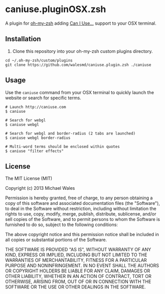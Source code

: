 # caniuse.pluginOSX.zsh

A plugin for [oh-my-zsh](https://github.com/robbyrussell/oh-my-zsh) adding 
[Can I Use...](http://caniuse.com) support to your OSX terminal.

## Installation

1.  Clone this repository into your oh-my-zsh custom plugins directory.

```shell
cd ~/.oh-my-zsh/custom/plugins
git clone https://github.com/walesmd/caniuse.plugin.zsh ./caniuse
```

## Usage

Use the `caniuse` command from your OSX terminal to quickly launch the website 
or search for specific terms.

```shell
# Launch http://caniuse.com
$ caniuse

# Search for webgl
$ caniuse webgl

# Search for webgl and border-radius (2 tabs are launched)
$ caniuse webgl border-radius

# Multi-word terms should be enclosed within quotes
$ caniuse "filter effects"
```

## License

The MIT License (MIT)

Copyright (c) 2013 Michael Wales

Permission is hereby granted, free of charge, to any person obtaining a copy
of this software and associated documentation files (the "Software"), to deal
in the Software without restriction, including without limitation the rights
to use, copy, modify, merge, publish, distribute, sublicense, and/or sell
copies of the Software, and to permit persons to whom the Software is
furnished to do so, subject to the following conditions:

The above copyright notice and this permission notice shall be included in
all copies or substantial portions of the Software.

THE SOFTWARE IS PROVIDED "AS IS", WITHOUT WARRANTY OF ANY KIND, EXPRESS OR
IMPLIED, INCLUDING BUT NOT LIMITED TO THE WARRANTIES OF MERCHANTABILITY,
FITNESS FOR A PARTICULAR PURPOSE AND NONINFRINGEMENT. IN NO EVENT SHALL THE
AUTHORS OR COPYRIGHT HOLDERS BE LIABLE FOR ANY CLAIM, DAMAGES OR OTHER
LIABILITY, WHETHER IN AN ACTION OF CONTRACT, TORT OR OTHERWISE, ARISING FROM,
OUT OF OR IN CONNECTION WITH THE SOFTWARE OR THE USE OR OTHER DEALINGS IN
THE SOFTWARE.
